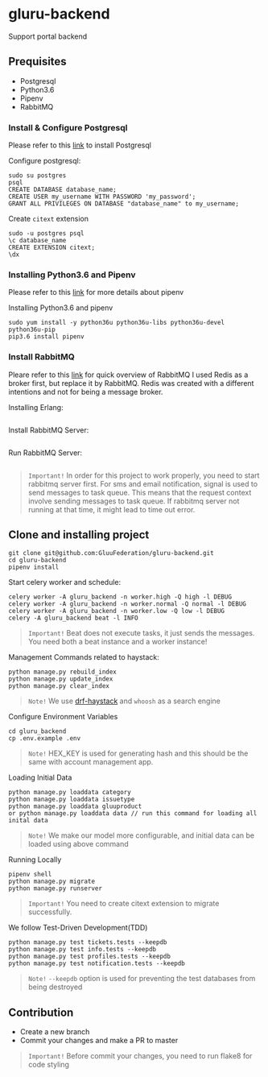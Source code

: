 # gluru-backend
Support portal backend

## Prequisites
 - Postgresql
 - Python3.6
 - Pipenv
 - RabbitMQ

### Install & Configure Postgresql
Please refer to this [link](https://www.postgresql.org/download/) to install Postgresql

Configure postgresql:
```
sudo su postgres
psql
CREATE DATABASE database_name;
CREATE USER my_username WITH PASSWORD 'my_password';
GRANT ALL PRIVILEGES ON DATABASE "database_name" to my_username;
```
Create `citext` extension
```
sudo -u postgres psql
\c database_name
CREATE EXTENSION citext;
\dx
```

### Installing Python3.6 and Pipenv
Please refer to this [link](https://docs.pipenv.org/) for more details about pipenv

Installing Python3.6 and pipenv
```
sudo yum install -y python36u python36u-libs python36u-devel python36u-pip
pip3.6 install pipenv
```

### Install RabbitMQ
Pleare refer to this [link](http://www.rabbitmq.com/download.html) for quick overview of RabbitMQ
I used Redis as a broker first, but replace it by RabbitMQ.
Redis was created with a different intentions and not for being a message broker.

Installing Erlang:
```
```

Install RabbitMQ Server:
```
```

Run RabbitMQ Server:
```
```
 > `Important!` In order for this project to work properly, you need to start rabbitmq server first. For sms and email notification, signal is used to send messages to task queue. This means that the request context involve sending messages to task queue. If rabbitmq server not running at that time, it might lead to time out error.

## Clone and installing project
```
git clone git@github.com:GluuFederation/gluru-backend.git
cd gluru-backend
pipenv install
```

Start celery worker and schedule:
```
celery worker -A gluru_backend -n worker.high -Q high -l DEBUG
celery worker -A gluru_backend -n worker.normal -Q normal -l DEBUG
celery worker -A gluru_backend -n worker.low -Q low -l DEBUG
celery -A gluru_backend beat -l INFO
```

 > `Important!` Beat does not execute tasks, it just sends the messages.
 > You need both a beat instance and a worker instance!

Management Commands related to haystack:
```
python manage.py rebuild_index
python manage.py update_index
python manage.py clear_index
```
 > `Note!` We use [drf-haystack](https://drf-haystack.readthedocs.io/en/latest/index.html) and `whoosh` as a search engine

Configure Environment Variables
```
cd gluru_backend
cp .env.example .env
```
 > `Note!` HEX_KEY is used for generating hash and this should be the same with account management app.

Loading Initial Data
```
python manage.py loaddata category
python manage.py loaddata issuetype
python manage.py loaddata gluuproduct
or python manage.py loaddata data // run this command for loading all inital data
```
 > `Note!` We make our model more configurable, and initial data can be loaded using above command

Running Locally
```
pipenv shell
python manage.py migrate
python manage.py runserver
```
> `Important!` You need to create citext extension to migrate successfully.

We follow Test-Driven Development(TDD)
```
python manage.py test tickets.tests --keepdb
python manage.py test info.tests --keepdb
python manage.py test profiles.tests --keepdb
python manage.py test notification.tests --keepdb
```
> `Note!` `--keepdb` option is used for preventing the test databases from being destroyed

## Contribution
 - Create a new branch
 - Commit your changes and make a PR to master
 > `Important!` Before commit your changes, you need to run flake8 for code styling
